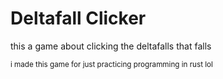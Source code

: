 # Deltafall Clicker

this a game about clicking the deltafalls that falls

<sub>i made this game for just practicing programming in rust lol</sub>
